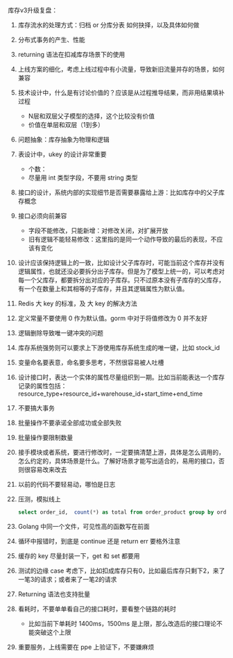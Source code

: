 库存v3升级复盘：

1. 库存流水的处理方式：归档 or 分库分表 如何抉择，以及具体如何做

2. 分布式事务的产生、性能

3. returning 语法在扣减库存场景下的使用

4. 上线方案的细化，考虑上线过程中有小流量，导致新旧流量并存的场景，如何兼容

5. 技术设计中，什么是有讨论价值的？应该是从过程推导结果，而非用结果填补过程

   - N层和双层父子模型的选择，这个比较没有价值
   - 价值在单层和双层（1到多）

6. 问题抽象：库存抽象为物理和逻辑

7. 表设计中，ukey 的设计非常重要

   - 个数：
   - 尽量用 int 类型字段，不要用 string 类型

8. 接口的设计，系统内部的实现细节是否需要暴露给上游：比如库存中的父子库存概念

9. 接口必须向前兼容

   - 字段不能修改，只能新增：对修改关闭，对扩展开放
   - 旧有逻辑不能轻易修改：这里指的是同一个动作导致的最后的表现，不应该有变化

10. 设计应该保持逻辑上的一致，比如设计父子库存时，可能当前这个库存并没有逻辑属性，也就还没必要拆分出子库存。但是为了模型上统一的，可以考虑对每一个父库存，都要拆分出对应的子库存。只不过原本没有子库存的父库存，有一个在数量上和其相等的子库存，并且其逻辑属性为默认值。

11. Redis 大 key 的标准，及 大 key 的解决方法

12. 定义常量不要使用 0 作为默认值。gorm 中对于将值修改为 0 并不友好

13. 逻辑删除导致唯一键冲突的问题

14. 库存系统强势则可以要求上下游使用库存系统生成的唯一键，比如 stock_id

15. 变量命名要表意，命名要多思考，不然很容易被人吐槽

16. 设计接口时，表达一个实体的属性尽量组织到一期。比如当前能表达一个库存记录的属性包括：resource_type+resource_id+warehouse_id+start_time+end_time

17. 不要搞大事务

18. 批量操作不要承诺全部成功或全部失败

19. 批量操作要限制数量

20. 接手模块或者系统，要进行修改时，一定要搞清楚上游，具体是怎么调用的，怎么约定的，具体场景是什么。了解好场景才能写出适合的，易用的接口，否则很容易改来改去

21. 以前的代码不要轻易动，哪怕是日志

22. 压测，模拟线上

    ```sql
    select order_id,  count(*) as total from order_product group by order_id order by total desc;
    ```

23. Golang 中同一个文件，可见性高的函数写在前面
24. 循环中报错时，到底是 continue 还是 return err 要格外注意
25. 缓存的 key 尽量封装一下，get 和 set 都要用
26. 测试的边缘 case 考虑下，比如扣成库存只有0，比如最后库存只剩下2，来了一笔3的请求；或者来了一笔2的请求
27. Returning 语法也支持批量
28. 看耗时，不要单单看自己的接口耗时，要看整个链路的耗时
    - 比如当前下单耗时 1400ms，1500ms 是上限，那么改造后的接口理论不能突破这个上限
29. 重要服务，上线需要在 ppe 上验证下，不要嫌麻烦